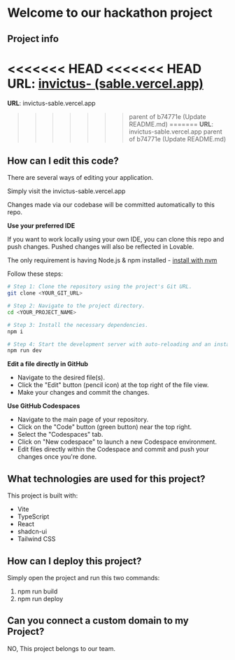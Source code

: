 # Welcome to our hackathon project

## Project info

<<<<<<< HEAD
<<<<<<< HEAD
**URL**: [invictus- (sable.vercel.app)](https://invictus-sable.vercel.app/)
=======
**URL**: invictus-sable.vercel.app
>>>>>>> parent of b74771e (Update README.md)
=======
**URL**: invictus-sable.vercel.app
>>>>>>> parent of b74771e (Update README.md)

## How can I edit this code?

There are several ways of editing your application.



Simply visit the invictus-sable.vercel.app

Changes made via our codebase will be committed automatically to this repo.

**Use your preferred IDE**

If you want to work locally using your own IDE, you can clone this repo and push changes. Pushed changes will also be reflected in Lovable.

The only requirement is having Node.js & npm installed - [install with nvm](https://github.com/nvm-sh/nvm#installing-and-updating)

Follow these steps:

```sh
# Step 1: Clone the repository using the project's Git URL.
git clone <YOUR_GIT_URL>

# Step 2: Navigate to the project directory.
cd <YOUR_PROJECT_NAME>

# Step 3: Install the necessary dependencies.
npm i

# Step 4: Start the development server with auto-reloading and an instant preview.
npm run dev
```

**Edit a file directly in GitHub**

- Navigate to the desired file(s).
- Click the "Edit" button (pencil icon) at the top right of the file view.
- Make your changes and commit the changes.

**Use GitHub Codespaces**

- Navigate to the main page of your repository.
- Click on the "Code" button (green button) near the top right.
- Select the "Codespaces" tab.
- Click on "New codespace" to launch a new Codespace environment.
- Edit files directly within the Codespace and commit and push your changes once you're done.

## What technologies are used for this project?

This project is built with:

- Vite
- TypeScript
- React
- shadcn-ui
- Tailwind CSS

## How can I deploy this project?

Simply open the project and run this two commands:
1. npm run build
2. npm run deploy

## Can you connect a custom domain to my Project?

NO, This project belongs to our team.

